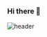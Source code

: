### Hi there 👋

![header](https://capsule-render.vercel.app/api?type=rounded&color=timeGradient&text=Welcome%20to%20Giggle's%20GitHub%20👋&animation=twinkling&fontSize=40&fontAlignY=50&fontAlign=50&height=180)

<!--
**Giggle1998/Giggle1998** is a ✨ _special_ ✨ repository because its `README.md` (this file) appears on your GitHub profile.

Here are some ideas to get you started:

- 🔭 I’m currently working on ...
- 🌱 I’m currently learning ...
- 👯 I’m looking to collaborate on ...
- 🤔 I’m looking for help with ...
- 💬 Ask me about ...
- 📫 How to reach me: ...
- 😄 Pronouns: ...
- ⚡ Fun fact: ...
-->
